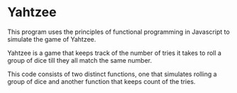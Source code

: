 # Yahtzee
This program uses the principles of functional programming in Javascript to simulate the game of Yahtzee.

Yahtzee is a game that keeps track of the number of tries it takes to roll a group of dice till they all match the same number.

This code consists of two distinct functions, one that simulates rolling a group of dice and another function that keeps count of the tries.
